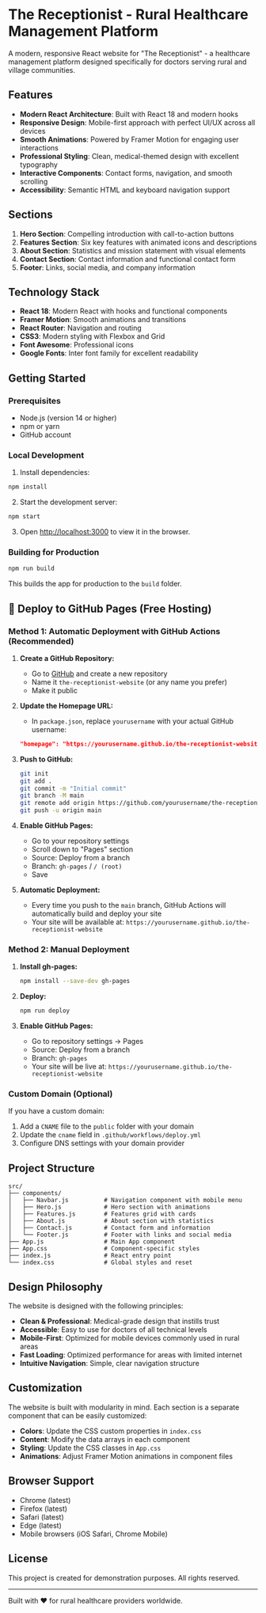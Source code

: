 # The Receptionist - Rural Healthcare Management Platform

A modern, responsive React website for "The Receptionist" - a healthcare management platform designed specifically for doctors serving rural and village communities.

## Features

- **Modern React Architecture**: Built with React 18 and modern hooks
- **Responsive Design**: Mobile-first approach with perfect UI/UX across all devices
- **Smooth Animations**: Powered by Framer Motion for engaging user interactions
- **Professional Styling**: Clean, medical-themed design with excellent typography
- **Interactive Components**: Contact forms, navigation, and smooth scrolling
- **Accessibility**: Semantic HTML and keyboard navigation support

## Sections

1. **Hero Section**: Compelling introduction with call-to-action buttons
2. **Features Section**: Six key features with animated icons and descriptions
3. **About Section**: Statistics and mission statement with visual elements
4. **Contact Section**: Contact information and functional contact form
5. **Footer**: Links, social media, and company information

## Technology Stack

- **React 18**: Modern React with hooks and functional components
- **Framer Motion**: Smooth animations and transitions
- **React Router**: Navigation and routing
- **CSS3**: Modern styling with Flexbox and Grid
- **Font Awesome**: Professional icons
- **Google Fonts**: Inter font family for excellent readability

## Getting Started

### Prerequisites

- Node.js (version 14 or higher)
- npm or yarn
- GitHub account

### Local Development

1. Install dependencies:
```bash
npm install
```

2. Start the development server:
```bash
npm start
```

3. Open [http://localhost:3000](http://localhost:3000) to view it in the browser.

### Building for Production

```bash
npm run build
```

This builds the app for production to the `build` folder.

## 🚀 Deploy to GitHub Pages (Free Hosting)

### Method 1: Automatic Deployment with GitHub Actions (Recommended)

1. **Create a GitHub Repository:**
   - Go to [GitHub](https://github.com) and create a new repository
   - Name it `the-receptionist-website` (or any name you prefer)
   - Make it public

2. **Update the Homepage URL:**
   - In `package.json`, replace `yourusername` with your actual GitHub username:
   ```json
   "homepage": "https://yourusername.github.io/the-receptionist-website"
   ```

3. **Push to GitHub:**
   ```bash
   git init
   git add .
   git commit -m "Initial commit"
   git branch -M main
   git remote add origin https://github.com/yourusername/the-receptionist-website.git
   git push -u origin main
   ```

4. **Enable GitHub Pages:**
   - Go to your repository settings
   - Scroll down to "Pages" section
   - Source: Deploy from a branch
   - Branch: `gh-pages` / `/ (root)`
   - Save

5. **Automatic Deployment:**
   - Every time you push to the `main` branch, GitHub Actions will automatically build and deploy your site
   - Your site will be available at: `https://yourusername.github.io/the-receptionist-website`

### Method 2: Manual Deployment

1. **Install gh-pages:**
   ```bash
   npm install --save-dev gh-pages
   ```

2. **Deploy:**
   ```bash
   npm run deploy
   ```

3. **Enable GitHub Pages:**
   - Go to repository settings → Pages
   - Source: Deploy from a branch
   - Branch: `gh-pages`
   - Your site will be live at: `https://yourusername.github.io/the-receptionist-website`

### Custom Domain (Optional)

If you have a custom domain:
1. Add a `CNAME` file to the `public` folder with your domain
2. Update the `cname` field in `.github/workflows/deploy.yml`
3. Configure DNS settings with your domain provider

## Project Structure

```
src/
├── components/
│   ├── Navbar.js          # Navigation component with mobile menu
│   ├── Hero.js            # Hero section with animations
│   ├── Features.js        # Features grid with cards
│   ├── About.js           # About section with statistics
│   ├── Contact.js         # Contact form and information
│   └── Footer.js          # Footer with links and social media
├── App.js                 # Main App component
├── App.css                # Component-specific styles
├── index.js               # React entry point
└── index.css              # Global styles and reset
```

## Design Philosophy

The website is designed with the following principles:

- **Clean & Professional**: Medical-grade design that instills trust
- **Accessible**: Easy to use for doctors of all technical levels
- **Mobile-First**: Optimized for mobile devices commonly used in rural areas
- **Fast Loading**: Optimized performance for areas with limited internet
- **Intuitive Navigation**: Simple, clear navigation structure

## Customization

The website is built with modularity in mind. Each section is a separate component that can be easily customized:

- **Colors**: Update the CSS custom properties in `index.css`
- **Content**: Modify the data arrays in each component
- **Styling**: Update the CSS classes in `App.css`
- **Animations**: Adjust Framer Motion animations in component files

## Browser Support

- Chrome (latest)
- Firefox (latest)
- Safari (latest)
- Edge (latest)
- Mobile browsers (iOS Safari, Chrome Mobile)

## License

This project is created for demonstration purposes. All rights reserved.

---

Built with ❤️ for rural healthcare providers worldwide.
